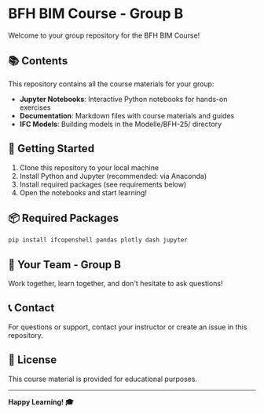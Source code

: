 # BFH BIM Course - Group B

Welcome to your group repository for the BFH BIM Course!

## 📚 Contents

This repository contains all the course materials for your group:

- **Jupyter Notebooks**: Interactive Python notebooks for hands-on exercises
- **Documentation**: Markdown files with course materials and guides
- **IFC Models**: Building models in the Modelle/BFH-25/ directory

## 🚀 Getting Started

1. Clone this repository to your local machine
2. Install Python and Jupyter (recommended: via Anaconda)
3. Install required packages (see requirements below)
4. Open the notebooks and start learning!

## 📦 Required Packages

```bash
pip install ifcopenshell pandas plotly dash jupyter
```

## 👥 Your Team - Group B

Work together, learn together, and don't hesitate to ask questions!

## 📞 Contact

For questions or support, contact your instructor or create an issue in this repository.

## 📝 License

This course material is provided for educational purposes.

---

**Happy Learning! 🎓**

